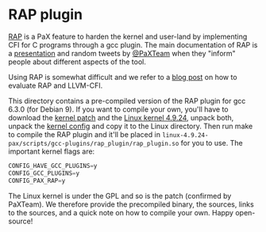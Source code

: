 # RAP plugin

[RAP](https://grsecurity.net/rap_faq.php) is a PaX feature to harden the kernel
and user-land by implementing CFI for C programs through a gcc plugin. The main
documentation of RAP is a
[presentation](https://pax.grsecurity.net/docs/PaXTeam-H2HC15-RAP-RIP-ROP.pdf)
and random tweets by [@PaXTeam](https://twitter.com/paxteam) when they "inform"
people about different aspects of the tool.

Using RAP is somewhat difficult and we refer to a [blog
post](https://nebelwelt.net/blog/20181226-CFIeval.html) on how to evaluate
RAP and LLVM-CFI.

This directory contains a pre-compiled version of the RAP plugin for gcc 6.3.0
(for Debian 9). If you want to compile your own, you'll have to download the
[kernel patch](https://www.grsecurity.net/~paxguy1/pax-linux-4.9.24-test7.patch)
and the [Linux kernel
4.9.24](http://ftp.ntu.edu.tw/linux/kernel/v4.x/linux-4.9.24.tar.gz), unpack
both, unpack the [kernel config](./config) and copy it to the Linux directory.
Then run make to compile the RAP plugin and it'll be placed in
`linux-4.9.24-pax/scripts/gcc-plugins/rap_plugin/rap_plugin.so` for you to use.
The important kernel flags are:

```C
CONFIG_HAVE_GCC_PLUGINS=y
CONFIG_GCC_PLUGINS=y
CONFIG_PAX_RAP=y
```

The Linux kernel is under the GPL and so is the patch (confirmed by PaXTeam). We
therefore provide the precompiled binary, the sources, links to the sources, and
a quick note on how to compile your own. Happy open-source!
